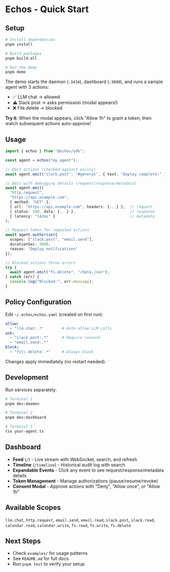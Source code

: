 # Echos - Quick Start

## Setup

```bash
# Install dependencies
pnpm install

# Build packages
pnpm build:all

# Run the demo
pnpm demo
```

The demo starts the daemon (`:3434`), dashboard (`:3000`), and runs a sample agent with 3 actions:
- ✅ LLM chat → allowed
- ⚠️  Slack post → asks permission (modal appears!)
- ❌ File delete → blocked

**Try it**: When the modal appears, click "Allow 1h" to grant a token, then watch subsequent actions auto-approve!

## Usage

```typescript
import { echos } from "@echos/sdk";

const agent = echos("my_agent");

// Emit actions (checked against policy)
await agent.emit("slack.post", "#general", { text: "Deploy complete!" });

// Emit with debugging details (request/response/metadata)
await agent.emit(
  "http.request",
  "https://api.example.com",
  { method: "GET" },
  { url: "https://api.example.com", headers: {...} },  // request
  { status: 200, data: {...} },                        // response
  { latency: "142ms" }                                 // metadata
);

// Request token for repeated actions
await agent.authorize({
  scopes: ["slack.post", "email.send"],
  durationSec: 3600,
  reason: "Deploy notifications"
});

// Blocked actions throw errors
try {
  await agent.emit("fs.delete", "/data.json");
} catch (err) {
  console.log("Blocked:", err.message);
}
```

## Policy Configuration

Edit `~/.echos/echos.yaml` (created on first run):

```yaml
allow:
  - "llm.chat:.*"        # Auto-allow LLM calls
ask:
  - "slack.post:.*"      # Require consent
  - "email.send:.*"
block:
  - "fs\\.delete:.*"     # Always block
```

Changes apply immediately (no restart needed).

## Development

Run services separately:

```bash
# Terminal 1
pnpm dev:daemon

# Terminal 2  
pnpm dev:dashboard

# Terminal 3
tsx your-agent.ts
```

## Dashboard

- **Feed** (`/`) - Live stream with WebSocket, search, and refresh
- **Timeline** (`/timeline`) - Historical audit log with search
- **Expandable Events** - Click any event to see request/response/metadata details
- **Token Management** - Manage authorizations (pause/resume/revoke)
- **Consent Modal** - Approve actions with "Deny", "Allow once", or "Allow 1h"

## Available Scopes

`llm.chat`, `http.request`, `email.send`, `email.read`, `slack.post`, `slack.read`, `calendar.read`, `calendar.write`, `fs.read`, `fs.write`, `fs.delete`

## Next Steps

- Check `examples/` for usage patterns
- See `README.md` for full docs
- Run `pnpm test` to verify your setup